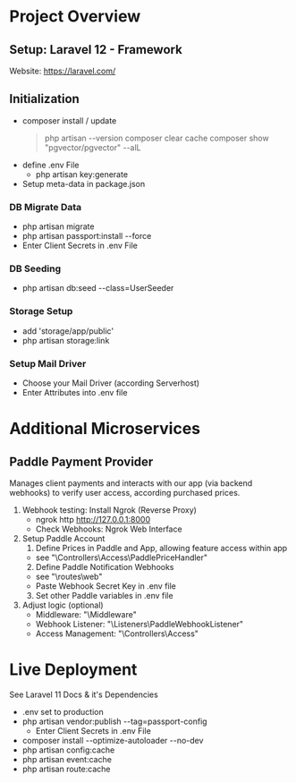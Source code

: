 # Project Overview
## Setup: Laravel 12 - Framework
Website: https://laravel.com/

## Initialization
  - composer install / update
    > php artisan --version
    > composer clear cache
    > composer show "pgvector/pgvector" --alL
  - define .env File
    - php artisan key:generate
  - Setup meta-data in package.json

### DB Migrate Data
  - php artisan migrate
  - php artisan passport:install --force
  - Enter Client Secrets in .env File

### DB Seeding
  - php artisan db:seed --class=UserSeeder

### Storage Setup
  - add 'storage/app/public'
  - php artisan storage:link

### Setup Mail Driver
  - Choose your Mail Driver (according Serverhost)
  - Enter Attributes into .env file

# Additional Microservices
## Paddle Payment Provider
Manages client payments and interacts with our app (via backend webhooks) to verify user access, according purchased prices.
   1. Webhook testing: Install Ngrok (Reverse Proxy)
      - ngrok http http://127.0.0.1:8000
      - Check Webhooks: Ngrok Web Interface
   2. Setup Paddle Account
      1. Define Prices in Paddle and App, allowing feature access within app
        - see "\Controllers\Access\PaddlePriceHandler"
      2. Define Paddle Notification Webhooks
        - see "\routes\web"
        - Paste Webhook Secret Key in .env file
      3. Set other Paddle variables in .env file
   3. Adjust logic (optional)
      - Middleware: "\Middleware\"
      - Webhook Listener: "\Listeners\PaddleWebhookListener"
      - Access Management: "\Controllers\Access\"

 # Live Deployment
 See Laravel 11 Docs & it's Dependencies
  - .env set to production
  - php artisan vendor:publish --tag=passport-config
    - Enter Client Secrets in .env File
  - composer install --optimize-autoloader --no-dev
  - php artisan config:cache
  - php artisan event:cache
  - php artisan route:cache
